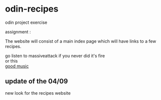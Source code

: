 # odin-recipes
odin project exercise

assignment : 

The website will consist of a main index page which will have links to a few recipes. 

go listen to massiveattack if you never did it's fire  
or this   
[good music](https://www.youtube.com/watch?v=feoa2LNZCnE&list=RDMMTVRReBACGks&index=27&ab_channel=Vertigoaway-Topic)


## update of the 04/09 

new look for the recipes website
